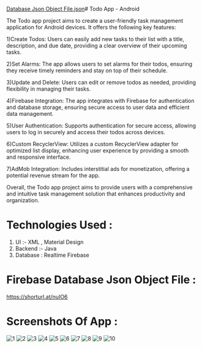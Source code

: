 [Database Json Object File.json](https://github.com/Chinmayk12/Todo-Application/files/14453094/Database.Json.Object.File.json)# Todo App - Android

The Todo app project aims to create a user-friendly task management application for Android devices. It offers the following key features:

1)Create Todos: Users can easily add new tasks to their list with a title, description, and due date, providing a clear overview of their upcoming tasks.

2)Set Alarms: The app allows users to set alarms for their todos, ensuring they receive timely reminders and stay on top of their schedule.

3)Update and Delete: Users can edit or remove todos as needed, providing flexibility in managing their tasks.

4)Firebase Integration: The app integrates with Firebase for authentication and database storage, ensuring secure access to user data and efficient data management.

5)User Authentication: Supports authentication for secure access, allowing users to log in securely and access their todos across devices.

6)Custom RecyclerView: Utilizes a custom RecyclerView adapter for optimized list display, enhancing user experience by providing a smooth and responsive interface.

7)AdMob Integration: Includes interstitial ads for monetization, offering a potential revenue stream for the app.

Overall, the Todo app project aims to provide users with a comprehensive and intuitive task management solution that enhances productivity and organization.

# Technologies Used :
1) UI :- XML , Material Design
2) Backend :- Java
3) Database : Realtime Firebase 

# Firebase Database Json Object File : 
https://shorturl.at/nuIO6

# Screenshots Of App :
![1](https://github.com/Chinmayk12/Todo-Application/assets/137162238/d079a11a-0efb-4279-8323-bfb2ecdd35d4)
![2](https://github.com/Chinmayk12/Todo-Application/assets/137162238/5317a56b-9025-4dde-8be8-94a2f050f102)
![3](https://github.com/Chinmayk12/Todo-Application/assets/137162238/30d314e5-8f2f-4555-8c8d-60b207b3229b)
![4](https://github.com/Chinmayk12/Todo-Application/assets/137162238/668758bf-a95b-4e28-babb-b1e803471e3a)
![5](https://github.com/Chinmayk12/Todo-Application/assets/137162238/6405188d-248f-4415-bde5-09d9e7b3d418)
![6](https://github.com/Chinmayk12/Todo-Application/assets/137162238/a60b3f6b-b18d-43e0-bbe8-1de7c0b4c54f)
![7](https://github.com/Chinmayk12/Todo-Application/assets/137162238/2babed5a-820e-491b-beb1-4f555344a2e8)
![8](https://github.com/Chinmayk12/Todo-Application/assets/137162238/8ff721a9-34fd-4b3c-a65a-2381b1772394)
![9](https://github.com/Chinmayk12/Todo-Application/assets/137162238/82fb7205-19ef-4a81-ab9e-364e9521012b)
![10](https://github.com/Chinmayk12/Todo-Application/assets/137162238/8385f99d-036b-47bd-b029-6bee2919050f)












